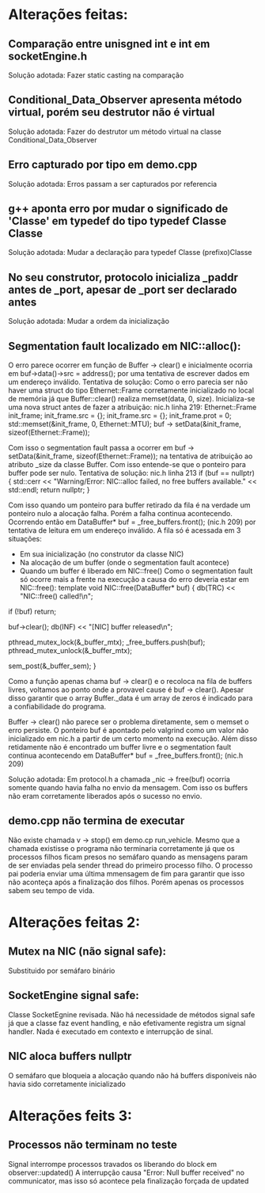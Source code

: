 # Alterações feitas:

## Comparação entre unisgned int e int em socketEngine.h
Solução adotada: Fazer static casting na comparação

## Conditional_Data_Observer apresenta método virtual, porém seu destrutor não é virtual
Solução adotada: Fazer do destrutor um método virtual na classe Conditional_Data_Observer

## Erro capturado por tipo em demo.cpp
Solução adotada: Erros passam a ser capturados por referencia

## g++ aponta erro por mudar o significado de 'Classe' em typedef do tipo typedef Classe<C> Classe
Solução adotada: Mudar a declaração para typedef Classe<C> (prefixo)Classe

## No seu construtor, protocolo inicializa _paddr antes de _port, apesar de _port ser declarado antes
Solução adotada: Mudar a ordem da inicialização

## Segmentation fault localizado em NIC<SocketEngine>::alloc():
O erro parece ocorrer em função de Buffer -> clear() e inicialmente ocorria em buf->data()->src = address(); por uma tentativa de escrever dados em um endereço inválido.
Tentativa de solução:
Como o erro parecia ser não haver uma struct do tipo Ethernet::Frame corretamente inicializado no local de memória já que Buffer<T>::clear() realiza memset(data, 0, size). Inicializa-se uma nova struct antes de fazer a atribuição:
nic.h linha 219:
Ethernet::Frame init_frame;
    init_frame.src = {};
    init_frame.src = {};
    init_frame.prot = 0;
    std::memset(&init_frame, 0, Ethernet::MTU);
    buf -> setData(&init_frame, sizeof(Ethernet::Frame));

Com isso o segmentation fault passa a ocorrer em buf -> setData(&init_frame, sizeof(Ethernet::Frame)); na tentativa de atribuição ao atributo _size da classe Buffer. Com isso entende-se que o ponteiro para buffer pode ser nulo.
Tentativa de solução:
nic.h linha 213
if (buf == nullptr) {
    std::cerr << "Warning/Error: NIC::alloc failed, no free buffers available." << std::endl;
    return nullptr;
}

Com isso quando um ponteiro para buffer retirado da fila é na verdade um ponteiro nulo a alocação falha. Porém a falha continua acontecendo. Ocorrendo então em DataBuffer* buf = _free_buffers.front(); (nic.h 209) por tentativa de leitura em um endereço inválido. A fila só é acessada em 3 situações: 
- Em sua inicialização (no construtor da classe NIC)
- Na alocação de um buffer (onde o segmentation fault acontece)
- Quando um buffer é liberado em NIC<SocketEngine>::free()
Como o segmentation fault só ocorre mais a frente na execução a causa do erro deveria estar em NIC<SocketEngine>::free():
template <typename Engine>
void NIC<Engine>::free(DataBuffer* buf) 
{
db<NIC>(TRC) << "NIC<Engine>::free() called!\n";

if (!buf) return;

buf->clear();
db<NIC>(INF) << "[NIC] buffer released\n";

pthread_mutex_lock(&_buffer_mtx);
_free_buffers.push(buf);
pthread_mutex_unlock(&_buffer_mtx);

sem_post(&_buffer_sem);
}

Como a função apenas chama buf -> clear() e o recoloca na fila de buffers livres, voltamos ao ponto onde a provavel cause é buf -> clear(). Apesar disso garantir que o array Buffer._data é um array de zeros é indicado para a confiabilidade do programa.

Buffer -> clear() não parece ser o problema diretamente, sem o memset o erro persiste.
O ponteiro buf é apontado pelo valgrind como um valor não inicializado em nic.h a partir de um certo momento na execução. Além disso retidamente não é encontrado um buffer livre e o segmentation fault continua acontecendo em DataBuffer* buf = _free_buffers.front(); (nic.h 209)

Solução adotada:
Em protocol.h a chamada _nic -> free(buf) ocorria somente quando havia falha no envio da mensagem. Com isso os buffers não eram corretamente liberados após o sucesso no envio.

## demo.cpp não termina de executar
Não existe chamada v -> stop() em demo.cp run_vehicle. Mesmo que a chamada existisse o programa não terminaria corretamente já que os processos filhos ficam presos no semáfaro quando as mensagens param de ser enviadas pela sender thread do primeiro processo filho. O processo pai poderia enviar uma última mmensagem de fim para garantir que isso não aconteça após a finalização dos filhos. Porém apenas os processos sabem seu tempo de vida.

# Alterações feitas 2:

## Mutex na NIC (não signal safe):
Substituido por semáfaro binário

## SocketEngine signal safe:
Classe SocketEgnine revisada. Não há necessidade de métodos signal safe já que a classe faz event handling, e não efetivamente registra um signal handler. Nada é executado em contexto e interrupção de sinal.

## NIC aloca buffers nullptr
O semáfaro que bloqueia a alocação quando não há buffers disponíveis não havia sido corretamente inicializado

# Alterações feits 3:

## Processos não terminam no teste
Signal interrompe processos travados os liberando do block em observer::updated()
A interrupção causa "Error: Null buffer received" no communicator, mas isso só acontece pela finalização forçada de updated